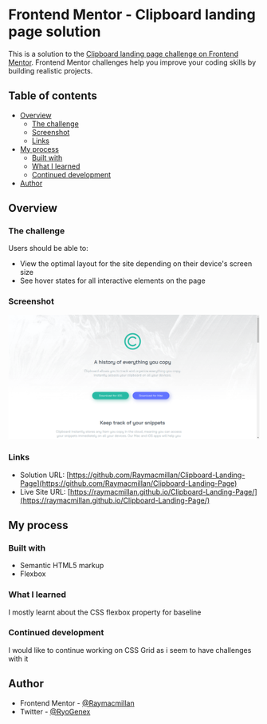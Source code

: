 # Frontend Mentor - Clipboard landing page solution

This is a solution to the [Clipboard landing page challenge on Frontend Mentor](https://www.frontendmentor.io/challenges/clipboard-landing-page-5cc9bccd6c4c91111378ecb9). Frontend Mentor challenges help you improve your coding skills by building realistic projects. 

## Table of contents

- [Overview](#overview)
  - [The challenge](#the-challenge)
  - [Screenshot](#screenshot)
  - [Links](#links)
- [My process](#my-process)
  - [Built with](#built-with)
  - [What I learned](#what-i-learned)
  - [Continued development](#continued-development)
- [Author](#author)


## Overview

### The challenge

Users should be able to:

- View the optimal layout for the site depending on their device's screen size
- See hover states for all interactive elements on the page

### Screenshot

![](./design/desktop.png)

### Links

- Solution URL: [https://github.com/Raymacmillan/Clipboard-Landing-Page](https://github.com/Raymacmillan/Clipboard-Landing-Page)
- Live Site URL: [https://raymacmillan.github.io/Clipboard-Landing-Page/](https://raymacmillan.github.io/Clipboard-Landing-Page/)

## My process

### Built with

- Semantic HTML5 markup
- Flexbox

### What I learned

I mostly learnt about the CSS flexbox property for baseline
### Continued development

I would like to continue working on CSS Grid as i seem to have challenges with it


## Author
- Frontend Mentor - [@Raymacmillan](https://www.frontendmentor.io/profile/Raymacmillan)
- Twitter - [@RyoGenex](https://www.twitter.com/RyoGenex)
